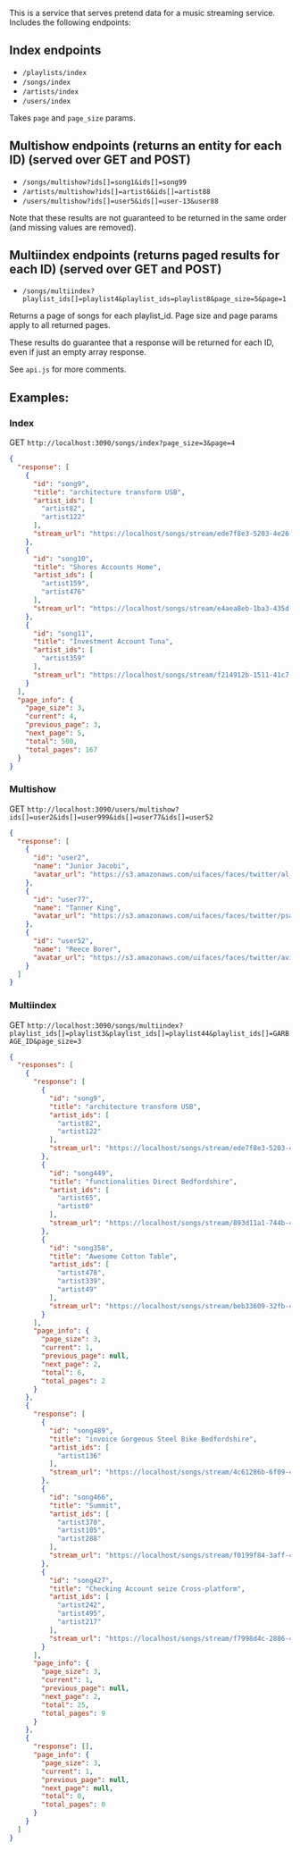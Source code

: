 This is a service that serves pretend data for a music streaming service. Includes the following endpoints:

## Index endpoints

* `/playlists/index`
* `/songs/index`
* `/artists/index`
* `/users/index`

Takes `page` and `page_size` params.

## Multishow endpoints (returns an entity for each ID) (served over GET and POST)

* `/songs/multishow?ids[]=song1&ids[]=song99`
* `/artists/multishow?ids[]=artist6&ids[]=artist88`
* `/users/multishow?ids[]=user5&ids[]=user-13&user88`

Note that these results are not guaranteed to be returned in the same order (and missing values are removed).

## Multiindex endpoints (returns paged results for each ID) (served over GET and POST)

* `/songs/multiindex?playlist_ids[]=playlist4&playlist_ids=playlist8&page_size=5&page=1`

Returns a page of songs for each playlist_id. Page size and page params apply to all returned pages.

These results do guarantee that a response will be returned for each ID, even if just an empty array response.

See `api.js` for more comments.



## Examples:


### Index
GET `http://localhost:3090/songs/index?page_size=3&page=4`

```json
{
  "response": [
    {
      "id": "song9",
      "title": "architecture transform USB",
      "artist_ids": [
        "artist82",
        "artist122"
      ],
      "stream_url": "https://localhost/songs/stream/ede7f8e3-5203-4e26-97cb-241eaa1a6c2c"
    },
    {
      "id": "song10",
      "title": "Shores Accounts Home",
      "artist_ids": [
        "artist159",
        "artist476"
      ],
      "stream_url": "https://localhost/songs/stream/e4aea8eb-1ba3-435d-8f62-23513aa8ebe9"
    },
    {
      "id": "song11",
      "title": "Investment Account Tuna",
      "artist_ids": [
        "artist359"
      ],
      "stream_url": "https://localhost/songs/stream/f214912b-1511-41c7-9022-046087d8430c"
    }
  ],
  "page_info": {
    "page_size": 3,
    "current": 4,
    "previous_page": 3,
    "next_page": 5,
    "total": 500,
    "total_pages": 167
  }
}
```

### Multishow

GET `http://localhost:3090/users/multishow?ids[]=user2&ids[]=user999&ids[]=user77&ids[]=user52`

```json
{
  "response": [
    {
      "id": "user2",
      "name": "Junior Jacobi",
      "avatar_url": "https://s3.amazonaws.com/uifaces/faces/twitter/al_li/128.jpg"
    },
    {
      "id": "user77",
      "name": "Tanner King",
      "avatar_url": "https://s3.amazonaws.com/uifaces/faces/twitter/psaikali/128.jpg"
    },
    {
      "id": "user52",
      "name": "Reece Borer",
      "avatar_url": "https://s3.amazonaws.com/uifaces/faces/twitter/aviddayentonbay/128.jpg"
    }
  ]
}
```

### Multiindex

GET `http://localhost:3090/songs/multiindex?playlist_ids[]=playlist3&playlist_ids[]=playlist44&playlist_ids[]=GARBAGE_ID&page_size=3`

```json
{
  "responses": [
    {
      "response": [
        {
          "id": "song9",
          "title": "architecture transform USB",
          "artist_ids": [
            "artist82",
            "artist122"
          ],
          "stream_url": "https://localhost/songs/stream/ede7f8e3-5203-4e26-97cb-241eaa1a6c2c"
        },
        {
          "id": "song449",
          "title": "functionalities Direct Bedfordshire",
          "artist_ids": [
            "artist65",
            "artist0"
          ],
          "stream_url": "https://localhost/songs/stream/893d11a1-744b-45d7-a0b8-2ded64c834eb"
        },
        {
          "id": "song358",
          "title": "Awesome Cotton Table",
          "artist_ids": [
            "artist478",
            "artist339",
            "artist49"
          ],
          "stream_url": "https://localhost/songs/stream/beb33609-32fb-468f-94e2-ceecb22e47bf"
        }
      ],
      "page_info": {
        "page_size": 3,
        "current": 1,
        "previous_page": null,
        "next_page": 2,
        "total": 6,
        "total_pages": 2
      }
    },
    {
      "response": [
        {
          "id": "song489",
          "title": "invoice Gorgeous Steel Bike Bedfordshire",
          "artist_ids": [
            "artist136"
          ],
          "stream_url": "https://localhost/songs/stream/4c61286b-6f09-4034-9af3-1d51863b35b9"
        },
        {
          "id": "song466",
          "title": "Summit",
          "artist_ids": [
            "artist370",
            "artist105",
            "artist288"
          ],
          "stream_url": "https://localhost/songs/stream/f0199f84-3aff-41f6-bfb0-5a9ab1a06a2b"
        },
        {
          "id": "song427",
          "title": "Checking Account seize Cross-platform",
          "artist_ids": [
            "artist242",
            "artist495",
            "artist217"
          ],
          "stream_url": "https://localhost/songs/stream/f7998d4c-2886-4ce7-b2af-56a4e377dc13"
        }
      ],
      "page_info": {
        "page_size": 3,
        "current": 1,
        "previous_page": null,
        "next_page": 2,
        "total": 25,
        "total_pages": 9
      }
    },
    {
      "response": [],
      "page_info": {
        "page_size": 3,
        "current": 1,
        "previous_page": null,
        "next_page": null,
        "total": 0,
        "total_pages": 0
      }
    }
  ]
}
```
